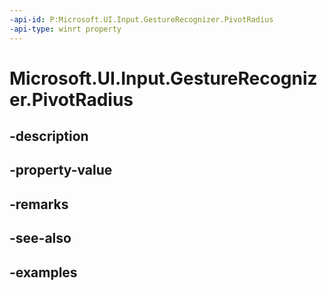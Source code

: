 ```yaml
---
-api-id: P:Microsoft.UI.Input.GestureRecognizer.PivotRadius
-api-type: winrt property
---
```


# Microsoft.UI.Input.GestureRecognizer.PivotRadius

<!--
public float PivotRadius { get; set; }
-->


## -description

## -property-value

## -remarks

## -see-also

## -examples


